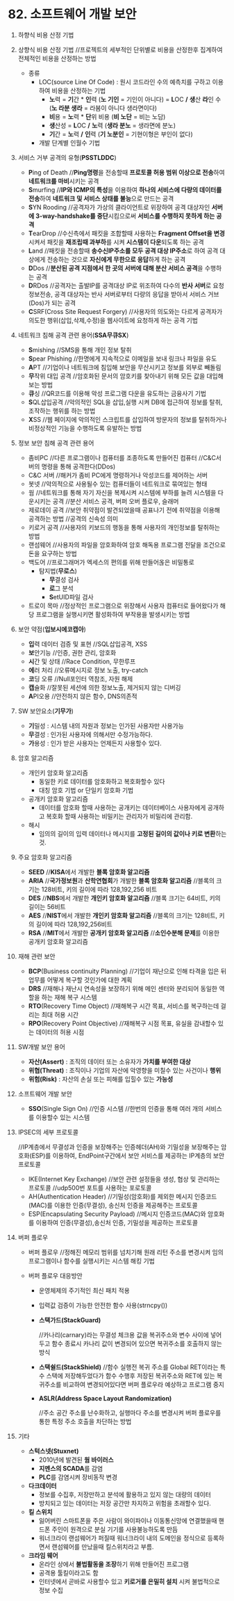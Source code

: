 # 82. 소프트웨어 개발 보안

1. 하향식 비용 산정 기법

2. 상향식 비용 산정 기법
   //프로젝트의 세부적인 단위별로 비용을 산정한후 집계하여 전체적인 비용을 산정하는 방법

   - 종류
     - LOC(source Line Of Code) : 원시 코드라인 수의 예측치를 구하고 이용하여 비용을 산정하는 기법
       - **노**력 = **기**간 * **인**력 (**노 기인** = 기인이 아니다)
         = **L**OC **/** **생**산 **라**인 수 (**노 라분 생라** = 라붐이 아니다 생라면이다)
       - **비**용 = **노**력 * **단**위 비용 (**비 노단** = 비는 노담)
       - **생**산성 = **L**OC **/** **노**력 (**생라 분노** = 생라면에 분노)
       - **기**간 = **노**력 **/** **인**력 (**기 노분인** = 기현이형은 부인이 없다)
     - 개발 단계별 인월수 기법

3. 서비스 거부 공격의 유형(**PSSTLDDC**)

   - **P**ing of Death
     //**Ping명령**을 전송할때 **프로토콜 허용 범위 이상으로 전송**하여 **네트워크를 마비**시키는 공격
   - **S**murfing
     //**IP와 ICMP의 특성**을 이용하여 **하나의 서비스에 다량의 데이터를 전송**하여 **네트워크 및 서비스 상태를 불능**으로 만드는 공격
   - **S**YN Rooding
     //공격자가 가상의 클라이언트로 위장하여 공격 대상자인 **서버에 3-way-handshake를 중단**시킴으로써 **서비스를 수행하지 못하게 하는 공격**
   - **T**earDrop
     //수신측에서 패킷을 조합할때 사용하는 **Fragment Offset을 변경** 시켜서 패킷을 **재조립때 과부하**를 시켜 **시스템이 다운**되도록 하는 공격
   - **L**and
     //패킷을 전송할때 **송수신IP주소를 모두 공격 대상 IP주소**로 하여 공격 대상에게 전송하는 것으로 **자신에게 무한으로 응답**하게 하는 공격
   - **D**Dos
     //**분산된 공격 지점에서 한 곳의 서버에 대해 분산 서비스 공격**을 수행하는 공격
   - **D**RDos
     //공격자는 출발IP를 공격대상 IP로 위조하여 다수의 **반사 서버**로 요청 정보전송, 공격 대상자는 반사 서버로부터 다량의 응답을 받아서 서비스 거브(Dos)가 되는 공격
   - **C**SRF(Cross Site Request Forgery)
     //사용자의 의도와는 다르게 공격자가 의도한 행위(삽입,삭제,수정)을 웹사이트에 요청하게 하는 공격 기법

4. 네트워크 침해 공격 관련 용어(**SSA무큐SX**)

   - **S**mishing
     //SMS을 통해 개인 정보 탈취
   - **S**pear Phishing
     //한명에게 지속적으로 이메일을 보내 링크나 파일을 유도
   - **A**PT
     //기업이나 네트워크에 침입해 보안을 무산시키고 정보를 외부로 빼돌림
   - **무**작위 대입 공격
     //암호화된 문서의 암호키를 찾아내기 위해 모든 값을 대입해보는 방법
   - **큐**싱
     //QR코드를 이용해 악성 프로그램 다운을 유도하는 금융사기 기법
   - **S**QL삽입공격
     //악의적인 SQL을 삽입,실행 시켜 DB에 접근하여 정보를 탈취,조작하는 행위를 하는 방법
   - **X**SS
     //웹 페이지에 악의적인 스크립트를 삽입하여 방문자의 정보를 탈취하거나 비정상적인 기능을 수행하도록 유발하는 방법

5. 정보 보안 침해 공격 관련 용어

   - 좀비PC 
     //다른 프로그램이나 컴퓨터를 조종하도록 만들어진 컴퓨터
     //C&C서버의 명령을 통해 공격한다(DDos)
   - C&C 서버
     //해커가 좀비 PC에게 명령하거나 악성코드를 제어하는 서버
   - 봇넷
     //악의적으로 사용될수 있는 컴퓨터들이 네트워크로 묶여있는 형태
   - 웜
     //네트워크를 통해 자기 자신을 복제시켜 시스템에 부하를 늘려 시스템을 다운시키는 공격
     //분산 서비스 공격, 버퍼 오버 플로우, 슬래머
   - 제로데이 공격
     //보안 취약점이 발견되었을때 공표나기 전에 취약점을 이용해 공격하는 방법
     //공격의 신속성 의미
   - 키로거 공격
     //사용자의 키보드의 행동을 통해 사용자의 개인정보를 탈취하는 방법
   - 랜섬웨어
     //사용자의 파일을 암호화하여 암호 해독용 프로그램 전달을 조건으로 돈을 요구하는 방법
   - 백도어
     //프로그래머가 엑세스의 편의를 위해 만들어옪은 비밀통로
     - 탐지법(**무로스**)
       - **무**결성 검사
       - **로**그 분석
       - **S**etUID파일 검사
   - 트로이 목마
     //정상적인 프로그램으로 위장해서 사용자 컴퓨터로 들어왔다가 해당 프로그램을 실행시키면 활성화하여 부작용을 발생시키는 방법

6. 보안 약점(**입보시에코캡아**)

   - **입**력 데이터 검증 및 표현
     //SQL삽입공격, XSS
   - **보**안기능
     //인증, 권한 관리, 암호화
   - **시**간 및 상태
     //Race Condition, 무한루프
   - **에**러 처리
     //오류메시지로 정보 노출, try-catch
   - **코**딩 오류
     //Null포인터 역참조, 자원 해제
   - **캡**슐화
     //잘못된 세션에 의한 정보노출, 제거되지 않는 디버깅
   - **A**PI오용
     //안전하지 않은 함수, DNS의존적

7. SW 보안요소(**기무가**)

   - **기**밀성 : 시스템 내의 자원과 정보는 인가된 사용자만 사용가능
   - **무**결성 : 인가된 사용자에 의해서만 수정가능하다.
   - **가**용성 : 인가 받은 사용자는 언제든지 사용할수 있다.

8. 암호 알고리즘

   - 개인키 암호화 알고리즘
     - 동일한 키로 데이터를 암호화하고 복호화할수 있다
     - 대칭 암호 기법 or 단일키 암호화 기법
   - 공개키 암호화 알고리즘
     - 데이터를 암호화 할때 사용하는 공개키는 데이터베이스 사용자에게 공개하고 복호화 할때 사용하는 비밀키는 관리자가 비밀리에 관리함.
   - 해시
     - 임의의 길이의 입력 데이터나 메시지를 **고정된 길이의 값이나 키로 변환**하는것.

9. 주요 암호화 알고리즘

   - **SEED**
     //**KISA**에서 개발한 **블록 암호화 알고리즘**
   - **ARIA**
     //**국가정보원**과 **산학연협회**가 개발한 **블록 암호화 알고리즘**
     //블록의 크기는 128비트, 키의 길이에 따라 128,192,256 비트
   - **DES**
     //**NBS**에서 개발한 **개인키 암호화 알고리즘**
     //블록 크기는 64비트, 키의 길이는  56비트
   - **AES**
     //**NIST**에서 개발한 **개인키 암호화 알고리즘**
     //블록의 크기는 128비트, 키의 길이에 따라 128,192,256비트
   - **RSA**
     //**MIT**에서 개발한 **공개키 암호화 알고리즘**
     //**소인수분해 문제**를 이용한 공개키 암호화 알고리즘

10. 재해 관련 보안

    - **BCP**(Business continuity Planning)
      //기업이 재난으로 인해 타격을 입은 뒤 업무를 어떻게 복구할 것인가에 대한 계획
    - **DRS**
      //재해나 재난시 연속성을 보장하기 위해 메인 센터와 분리되어 동일한 역할을 하는 재해 복구 시스템
    - **RTO**(Recovery Time Object)
      //재해복구 시간 목표, 서비스를 복구하는데 걸리는 최대 허용 시간
    - **RPO**(Recovery Point Objective)
      //재해복구 시점 목표, 유실을 감내할수 있는 데이터의 허용 시점

11. SW개발 보안 용어

    - **자산(Assert)** : 조직의 데이터 또는 소유자가 **가치를 부여한 대상**
    - **위협(Threat)** : 조직이나 기업의 자산에 악영향을 미칠수 있는 사건이나 **행위**
    - **위험(Risk)** : 자산의 손실 또는 피해를 입힐수 있는 **가능성**

12. 소프트웨어 개발 보안

    - **SSO**(Single Sign On)
      //인증 시스템
      //한번의 인증을 통해 여러 개의 서비스를 이용할수 있는 시스템

13. IPSEC의 세부 프로토콜

    //IP계층에서 무결성과 인증을 보장해주는 인증헤더(AH)와 기밀성을 보장해주는 암호화(ESP)를 이용하여, EndPoint구간에서 보안 서비스를 제공하는 IP계층의 보안 프로토콜

    - IKE(Internet Key Exchange)
      //보안 관련 설정들을 생성, 협상 및 관리하는 프로토콜
      //udp500번 포트를 사용하는 포로토콜
    - AH(Authentication Header)
      //기밀성(암호화)를 제외한 메시지 인증코드(MAC)를 이용한 인증(무결성), 송신처 인증을 제공해주는 프로토콜
    - ESP(Encapsulating Security Payload)
      //메시지 인증코드(MAC)와 암호화를 이용하여 인증(무결성),송신처 인증, 기밀성을 제공하는 프로토콜

14. 버퍼 플로우

    - 버퍼 플로우
      //정해진 메모리 범위를 넘치기해 원래 리턴 주소를 변경시켜 임의 프로그램이나 함수를 실행시키는 시스템 해킹 기법

    - 버퍼 플로우 대응방안

      - 운영체제의 주기적인 최신 패치 적용

      - 입력값 검증이 가능한 안전한 함수 사용(strncpy())

      - **스택가드(StackGuard)**

        //카나리(carnary)라는 무결성 체크용 값을 복귀주소와 변수 사이에 넣어두고 함수 종료시 카나리 값이 변경되어 있으면 복귀주소를 호출하지 않는 방식

      - **스택쉴드(StackShield)**
        //함수 실행전 복귀 주소를 Global RET이라는 특수 스택에 저장해두었다가 함수 수행후 저장된 복귀주소와 RET에 있는 복귀주소를 비교하여 변경되어있다면 버퍼 플로우라 예상하고 프로그램 중지

      - **ASLR(Address Space Layout Randomization)**

        //주소 공간 주소를 난수화하고, 실행마다 주소를 변경시켜 버퍼 플로우를 통한 특정 주소 호출을 차단하는 방법

15. 기타

    - **스턱스넷(Stuxnet)**
      - 2010년에 발견된 **웜 바이러스**
      - **지멘스의 SCADA**를 감염
      - **PLC**를 감염시켜 장비동작 변경
    - **다크데이터**
      - 정보를 수집후, 저장만하고 분석에 활용하고 있지 않는 대량의 데이터
      - 방치되고 있는 데이터는 저장 공간만 차지하고 위험을 초래할수 있다.
    - **킬 스위치**
      - 잃어버린 스마트폰을 주은 사람이 와이파이나 이동통신망에 연결했을때 핸드폰 주인이 원격으로 분실 기기를 사용불능하도록 만듬
      - 워너크라이 랜섬웨어가 퍼질때 워너크라이 내의 도메인을 정식으로 등록하면서 랜섬웨어를 만났을때 킬스위치라고 부름.
    - **크라임 웨어**
      - 온라인 상에서 **불법활동을 조장**하기 위해 만들어진 프로그램
      - 공격용 툴킬이라고도 함
      - 인터넷에서 곧바로 사용할수 있고 **키로거를 은밀히 설치** 시켜 불법적으로 정보 수집